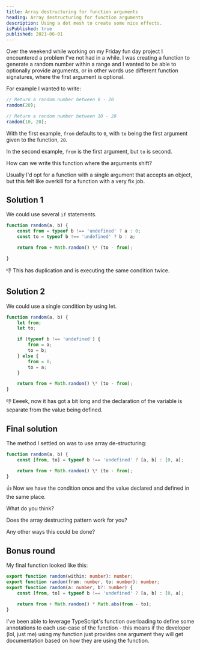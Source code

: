 ```yaml
---
title: Array destructuring for function arguments
heading: Array destructuring for function arguments
description: Using a dot mesh to create some nice effects.
isPublished: true
published: 2021-06-01
---
```


Over the weekend while working on my Friday fun day project I encountered a problem I've not had in a while. I was creating a function to generate a random number within a range and I wanted to be able to optionally provide arguments, or in other words use different function signatures, where the first argument is optional.

For example I wanted to write:

```js
// Return a random number between 0 - 20
random(20);

// Return a random number between 10 - 20
random(10, 20);
```

With the first example, `from` defaults to `0`, with `to` being the first argument given to the function, `20`.

In the second example, `from` is the first argument, but `to` is second.

How can we write this function where the arguments shift?

Usually I'd opt for a function with a single argument that accepts an object, but this felt like overkill for a function with a very fix job.

## Solution 1

We could use several `if` statements.

```js
function random(a, b) {
	const from = typeof b !== 'undefined' ? a : 0;
	const to = typeof b !== 'undefined' ? b : a;

    return from + Math.random() \* (to - from);

}
```

👎 This has duplication and is executing the same condition twice.

## Solution 2

We could use a single condition by using let.

```js
function random(a, b) {
	let from;
	let to;

	if (typeof b !== 'undefined') {
		from = a;
		to = b;
	} else {
		from = 0;
		to = a;
	}

	return from + Math.random() \* (to - from);
}
```

👎 Eeeek, now it has got a bit long and the declaration of the variable is separate from the value being defined.

## Final solution

The method I settled on was to use array de-structuring:

```js
function random(a, b) {
	const [from, to] = typeof b !== 'undefined' ? [a, b] : [0, a];

	return from + Math.random() \* (to - from);
}
```

👍 Now we have the condition once and the value declared and defined in the same place.

What do you think?

Does the array destructing pattern work for you?

Any other ways this could be done?

## Bonus round

My final function looked like this:

```ts
export function random(within: number): number;
export function random(from: number, to: number): number;
export function random(a: number, b?: number) {
	const [from, to] = typeof b !== 'undefined' ? [a, b] : [0, a];

	return from + Math.random() * Math.abs(from - to);
}
```

I've been able to leverage TypeScript's function overloading to define some annotations to each use-case of the function - this means if the developer (lol, just me) using my function just provides one argument they will get documentation based on how they are using the function.
